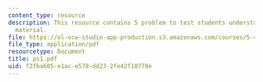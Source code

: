 ```yaml
---
content_type: resource
description: This resource contains 5 problem to test students understanding of course
  material.
file: https://ol-ocw-studio-app-production.s3.amazonaws.com/courses/5-451-chemistry-of-biomolecules-i-fall-2005/f2fba605e1ace578dd232fe42f10778e_ps1.pdf
file_type: application/pdf
resourcetype: Document
title: ps1.pdf
uid: f2fba605-e1ac-e578-dd23-2fe42f10778e
---
```

